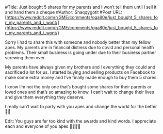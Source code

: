 #Title: Just bought 5 shares for my parents and I won’t tell them until I sell it and hand them a cheque
#Author: Shaqqygotit
#Post URL: [https://www.reddit.com/r/GME/comments/oga80e/just_bought_5_shares_for_my_parents_and_i_wont/](https://www.reddit.com/r/GME/comments/oga80e/just_bought_5_shares_for_my_parents_and_i_wont/)


Sorry I had to share this with someone and nobody better than my fellow apes. My parents are in financial distress due to covid and personal health problems. Their small business is going under due to their business partner screwing them over. 

My parents have always given my brothers and I everything they could and sacrificed a lot for us. I started buying and selling products on Facebook to make some extra money and I’ve finally made enough to buy them 5 shares. 

I know I’m not the only one that’s bought some shares for their parents or loved ones and that’s so amazing to know. I can’t wait to change their lives and give them everything they deserve. 

I really can’t wait to party with you apes and change the world for the better ✊🏾

Edit: You guys are far too kind with the awards and kind words. I appreciate each and everyone of you apes 🙏🏾✊🏾